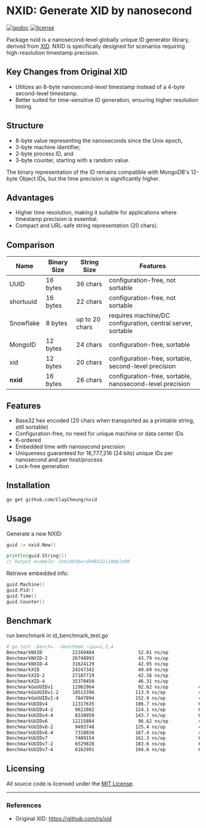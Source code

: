 # NXID: Generate XID by nanosecond

[![godoc](http://img.shields.io/badge/godoc-reference-blue.svg?style=flat)](https://godoc.org/github.com/ClayCheung/nxid) [![license](http://img.shields.io/badge/license-MIT-red.svg?style=flat)](https://raw.githubusercontent.com/ClayCheung/nxid/master/LICENSE)

Package nxid is a nanosecond-level globally unique ID generator library, derived from [XID](https://github.com/rs/xid). NXID is specifically designed for scenarios requiring high-resolution timestamp precision.

## Key Changes from Original XID

- Utilizes an 8-byte nanosecond-level timestamp instead of a 4-byte second-level timestamp.
- Better suited for time-sensitive ID generation, ensuring higher resolution timing.

## Structure

- 8-byte value representing the nanoseconds since the Unix epoch,
- 3-byte machine identifier,
- 2-byte process ID, and
- 3-byte counter, starting with a random value.

The binary representation of the ID remains compatible with MongoDB's 12-byte Object IDs, but the time precision is significantly higher.

## Advantages

- Higher time resolution, making it suitable for applications where timestamp precision is essential.
- Compact and URL-safe string representation (20 chars).

## Comparison

| Name          | Binary Size | String Size    | Features
|---------------|-------------|----------------|----------------
| UUID          | 16 bytes    | 36 chars       | configuration-free, not sortable
| shortuuid     | 16 bytes    | 22 chars       | configuration-free, not sortable
| Snowflake     | 8 bytes     | up to 20 chars | requires machine/DC configuration, central server, sortable
| MongoID       | 12 bytes    | 24 chars       | configuration-free, sortable
| xid           | 12 bytes    | 20 chars       | configuration-free, sortable, second-level precision
| **nxid**      | 16 bytes    | 26 chars       | configuration-free, sortable, nanosecond-level precision

## Features

- Base32 hex encoded (20 chars when transported as a printable string, still sortable)
- Configuration-free, no need for unique machine or data center IDs
- K-ordered
- Embedded time with nanosecond precision
- Uniqueness guaranteed for 16,777,216 (24 bits) unique IDs per nanosecond and per host/process
- Lock-free generation

## Installation

```bash
go get github.com/ClayCheung/nxid
```

## Usage

Generate a new NXID:

```go
guid := nxid.New()

println(guid.String())
// Output example: 2vmide3burdh0kb22i1m0pln98
```

Retrieve embedded info:

```go
guid.Machine()
guid.Pid()
guid.Time()
guid.Counter()
```

## Benchmark
run benchmark in id_benchmark_test.go
```bash
# go test -bench=. -benchmem -cpu=1,2,4
BenchmarkNXID           22169484                52.01 ns/op            0 B/op          0 allocs/op
BenchmarkNXID-2         26748993                43.79 ns/op            0 B/op          0 allocs/op
BenchmarkNXID-4         31624129                42.95 ns/op            0 B/op          0 allocs/op
BenchmarkXID            24247342                49.69 ns/op            0 B/op          0 allocs/op
BenchmarkXID-2          27107719                42.16 ns/op            0 B/op          0 allocs/op
BenchmarkXID-4          35370450                46.31 ns/op            0 B/op          0 allocs/op
BenchmarkGoUUIDv1       12962964                92.62 ns/op           48 B/op          1 allocs/op
BenchmarkGoUUIDv1-2     10513396               113.9 ns/op            48 B/op          1 allocs/op
BenchmarkGoUUIDv1-4      7847894               152.9 ns/op            48 B/op          1 allocs/op
BenchmarkUUIDv4         11317635               106.7 ns/op            64 B/op          2 allocs/op
BenchmarkUUIDv4-2        9622802               124.1 ns/op            64 B/op          2 allocs/op
BenchmarkUUIDv4-4        8338959               143.7 ns/op            64 B/op          2 allocs/op
BenchmarkUUIDv6         12215884                96.62 ns/op           48 B/op          1 allocs/op
BenchmarkUUIDv6-2        9493748               125.4 ns/op            48 B/op          1 allocs/op
BenchmarkUUIDv6-4        7318026               167.4 ns/op            48 B/op          1 allocs/op
BenchmarkUUIDv7          7409154               161.3 ns/op            64 B/op          2 allocs/op
BenchmarkUUIDv7-2        6529828               183.6 ns/op            64 B/op          2 allocs/op
BenchmarkUUIDv7-4        6162991               194.6 ns/op            64 B/op          2 allocs/op
```

## Licensing

All source code is licensed under the [MIT License](https://raw.github.com/ClayCheung/nxid/master/LICENSE).

---

### References

- Original XID: https://github.com/rs/xid
